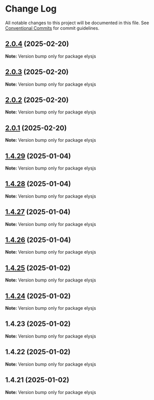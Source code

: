 # Change Log

All notable changes to this project will be documented in this file.
See [Conventional Commits](https://conventionalcommits.org) for commit guidelines.

## [2.0.4](https://github.com/kwak-labs/elysjs/compare/elysjs@2.0.3...elysjs@2.0.4) (2025-02-20)

**Note:** Version bump only for package elysjs

## [2.0.3](https://github.com/kwak-labs/elysjs/compare/elysjs@2.0.2...elysjs@2.0.3) (2025-02-20)

**Note:** Version bump only for package elysjs

## [2.0.2](https://github.com/kwak-labs/elysjs/compare/elysjs@2.0.1...elysjs@2.0.2) (2025-02-20)

**Note:** Version bump only for package elysjs

## [2.0.1](https://github.com/kwak-labs/elysjs/compare/elysjs@1.4.29...elysjs@2.0.1) (2025-02-20)

**Note:** Version bump only for package elysjs

## [1.4.29](https://github.com/kwak-labs/elysjs/compare/elysjs@1.4.28...elysjs@1.4.29) (2025-01-04)

**Note:** Version bump only for package elysjs

## [1.4.28](https://github.com/kwak-labs/elysjs/compare/elysjs@1.4.27...elysjs@1.4.28) (2025-01-04)

**Note:** Version bump only for package elysjs

## [1.4.27](https://github.com/kwak-labs/elysjs/compare/elysjs@1.4.26...elysjs@1.4.27) (2025-01-04)

**Note:** Version bump only for package elysjs

## [1.4.26](https://github.com/kwak-labs/elysjs/compare/elysjs@1.4.25...elysjs@1.4.26) (2025-01-04)

**Note:** Version bump only for package elysjs

## [1.4.25](https://github.com/kwak-labs/elysjs/compare/elysjs@1.4.24...elysjs@1.4.25) (2025-01-02)

**Note:** Version bump only for package elysjs

## [1.4.24](https://github.com/kwak-labs/elysjs/compare/elysjs@1.4.23...elysjs@1.4.24) (2025-01-02)

**Note:** Version bump only for package elysjs

## 1.4.23 (2025-01-02)

**Note:** Version bump only for package elysjs

## 1.4.22 (2025-01-02)

**Note:** Version bump only for package elysjs

## 1.4.21 (2025-01-02)

**Note:** Version bump only for package elysjs

